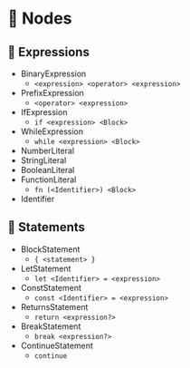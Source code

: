 # 🌴 Nodes

## 🔢 Expressions

- BinaryExpression
  - `<expression> <operator> <expression>`
- PrefixExpression
  - `<operator> <expression>`
- IfExpression
  - `if <expression> <Block>`
- WhileExpression
  - `while <expression> <Block>`
- NumberLiteral
- StringLiteral
- BooleanLiteral
- FunctionLiteral
  - `fn (<Identifier>) <Block>`
- Identifier

## 📝 Statements

- BlockStatement
  - `{ <statement> }`
- LetStatement
  - `let <Identifier> = <expression>`
- ConstStatement
  - `const <Identifier> = <expression>`
- ReturnsStatement
  - `return <expression?>`
- BreakStatement
  - `break <expression?>`
- ContinueStatement
  - `continue`
